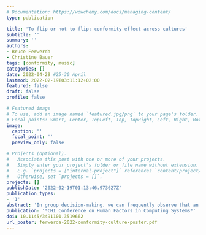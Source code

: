 ```yaml
---
# Documentation: https://wowchemy.com/docs/managing-content/
type: publication

title: 'To flip or not to flip: conformity effect across cultures'
subtitle: ''
summary: ''
authors:
- Bruce Ferwerda
- Christine Bauer
tags: [conformity, music]
categories: []
date: 2022-04-29 #25-30 April
lastmod: 2022-02-19T03:11:12+02:00
featured: false
draft: false
profile: false

# Featured image
# To use, add an image named `featured.jpg/png` to your page's folder.
# Focal points: Smart, Center, TopLeft, Top, TopRight, Left, Right, BottomLeft, Bottom, BottomRight.
image:
  caption: ''
  focal_point: ''
  preview_only: false

# Projects (optional).
#   Associate this post with one or more of your projects.
#   Simply enter your project's folder or file name without extension.
#   E.g. `projects = ["internal-project"]` references `content/project/deep-learning/index.md`.
#   Otherwise, set `projects = []`.
projects: []
publishDate: '2022-02-19T01:13:46.973627Z'
publication_types:
- '1'
abstract: 'In group decision-making, we can frequently observe that an individual adapts their behavior or belief to fit in with the group’s majority opinion. This phenomenon has been widely observed to exist especially against an objectively correct answer---in face-to-face and online interaction alike. To a lesser extent, studies have investigated the conformity effect in settings based on personal opinions and feelings; thus, in settings where an objectively right or wrong answer does not exist. In such settings, the direction of conformity tends to play a role in whether an individual will conform. While cultural differences in conformity behavior have been observed repeatedly in settings with an objectively correct answer, the role of culture has not been explored yet for settings with subjective topics. Hence, the focus of this study is on how conformity develops across cultures for such cases. We developed an online experiment in which participants needed to reach a positive group consensus on adding a song to a music playlist. After seeing the group members’ ratings, the participants had the opportunity to revise their own. Our findings suggest that the willingness to flip to a positive outcome was far less than to a negative outcome. Overall, conformity behavior was far less pronounced for participants from the United Kingdom compared to participants from India.'
publication: '*CHI Conference on Human Factors in Computing Systems*'
doi: 10.1145/3491101.3519662
url_poster: ferwerda-2022-conformity-culture-poster.pdf
---
```


